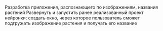 Разработка приложения, распознающего по изображениям, названия растений
Развернуть и запустить ранее реализованный проект нейронки; 
создать окно, через которое пользователь сможет подгружать изображение растения и получать его название
